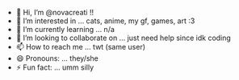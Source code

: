 - 👋 Hi, I’m @novacreati !!
- 👀 I’m interested in ... cats, anime, my gf, games, art :3
- 🌱 I’m currently learning ... n/a
- 💞️ I’m looking to collaborate on ... just need help since idk coding
- 📫 How to reach me ... twt (same user)
- 😄 Pronouns: ... they/she
- ⚡ Fun fact: ... umm silly
